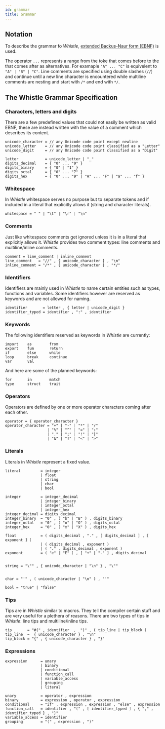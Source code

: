 ```yaml
---
id: grammar
title: Grammar
---
```


## Notation

To describe the grammar fo _Whistle_, [extended Backus-Naur form (EBNF)](https://en.wikipedia.org/wiki/Extended_Backus–Naur_form)
is used.

The operator `...` represents a range from the toke that comes before to the that comes after as alternatives. For examaple `"A" ... "C"` is equivelent to `"A" | "B" | "C"`. Line comments are specified using double slashes (`//`) and continue until a new line character is encountered while multiline comments are nesting and start with `/*` and end with `*/`.

## The Whistle Grammar Specification

### Characters, letters and digits

There are a few predefined values that could not easily be written as valid EBNF, these are instead written with the value of a comment which describes its content.

```
unicode_character = // any Unicode code point except newline
unicode_letter    = // any Unicode code point classified as a "Letter"
unicode_digit     = // any Unicode code point classified as a "Digit"

letter            = unicode_letter | "_"
digits_decimal    = { "0" ... "9" }
digits_binary     = { "0" | "1" }
digits_octal      = { "0" ... "7" }
digits_hex        = { "0" ... "9" | "A" ... "F" | "a" ... "f" }
```

### Whitespace

In _Whistle_ whitespace serves no purpose but to separate tokens and if included in a literal that explicitly allows it (string and character literals).

```
whitespace = " " | "\t" | "\r" | "\n"
```

### Comments

Just like whitespace comments get ignored unless it is in a literal that explicitly allows it. _Whistle_ provides two comment types: line comments and multiline/inline comments.

```
comment = line_comment | inline_comment
line_comment   = "//" , { unicode_character } , "\n"
inline_comment = "/*" , { unicode_character } , "*/"
```

### Identifiers

Identifiers are mainly used in _Whistle_ to name certain entities such as types, functions and variables. Some identifiers however are reserved as keywords and are not allowed for naming.

```
identifier       = letter , { letter | unicode_digit }
identifier_typed = identifier , ":" , identifier
```

### Keywords

The following identifiers reserved as keywords in _Whistle_ are currently:

```
import    as        from
export    fun       return
if        else      while
loop      break     continue
var       val
```

And here are some of the planned keywords:

```
for       in        match
type      struct    trait
```

### Operators

Operators are defined by one or more operator characters coming after each other.

```
operator = { operator_character }
operator_character = "+" | "-" | "*" | "/"
                   | "%" | "^" | "=" | ":"
                   | "." | ";" | "!" | "|"
                   | "&" | "!" | "<" | ">"
```

### Literals

Literals in _Whistle_ represent a fixed value.

```
literal         = integer
                | float
                | string
                | char
                | bool

integer         = integer_decimal
                | integer_binary
                | integer_octal
                | integer_hex
integer_decimal = digits_decimal
integer_binary  = "0" , ( "b" | "B" ) , digits_binary
integer_octal   = "0" , ( "o" | "O" ) , digits_octal
integer_hex     = "0" , ( "x" | "X" ) , digits_hex

float           = ( digits_decimal , "." , [ digits_decimal ] , [ exponent ] )
                | ( digits_decimal , exponent )
                | ( "." , digits_decimal , exponent )
exponent        = ( "e" | "E" ) , [ "+" | "-" ] , digits_decimal


string = "\"" , { unicode_character | "\n" } , "\""


char = "'" , ( unicode_character | "\n" ) , "'"

bool = "true" | "false"
```

### Tips

Tips are in _Whistle_ similar to macros. They tell the compiler certain stuff
and are very useful for a plethera of reasons. There are two types of tips in
_Whistle_: line tips and multiline/inline tips.

```
tip       = "#(" , identifier  ,  ")" , ( tip_line | tip_block )
tip_line  =  { unicode_character } , "\n"
tip_block = "{" , { unicode_character } , "}"
```

### Expressions

```
expression      = unary
                | binary
                | conditional
                | function_call
                | variable_access
                | grouping
                | literal

unary           = operator , expression
binary          = expression , operator , expression
conditional     = "if" , expression , expression , "else" , expression
function_call   = identifier , "(" , [ identifier_typed ] , { "," , identifier_typed } , ")"
variable_access = identifier
grouping        = "(" , expression , ")"
```
